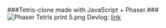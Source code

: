 ###Tetris-clone made with JavaScript + Phaser.###
![Phaser Tetris print 5.png](https://bitbucket.org/repo/Gg6pneo/images/4239488388-Phaser%20Tetris%20print%205.png)
Devlog: [link](https://imgur.com/a/G2Ze6)